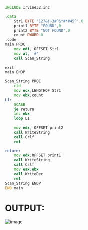 ```asm
INCLUDE Irvine32.inc

.data
	Str1 BYTE '127&j~3#^&*#*#45^',0
	print1 BYTE "FOUND",0
	print2 BYTE "NOT FOUND",0
	count DWORD 0
.code
main PROC
	mov edi, OFFSET Str1
	mov al, '#' 
	call Scan_String
	
exit
main ENDP

Scan_String PROC
	cld
	mov ecx,LENGTHOF Str1
	mov ebx,count
L1:
	SCASB
	je return
	inc ebx
	loop L1
	
	mov edx, OFFSET print2
    call WriteString
    call Crlf
    ret

return:
	mov edx,OFFSET print1
	call WriteString
	call Crlf
	mov eax,ebx
	call WriteDec
	ret
Scan_String ENDP
END main
```

# OUTPUT:
![image](https://github.com/user-attachments/assets/ae3e0355-c0aa-41b3-82a0-7d2cff391e22)
